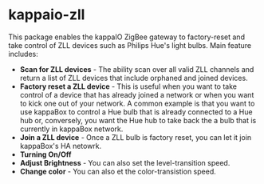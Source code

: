 # kappaio-zll
  
This package enables the kappaIO ZigBee gateway to factory-reset and take control of ZLL devices such as Philips Hue's light bulbs. Main feature includes:

* **Scan for ZLL devices** - The ability scan over all valid ZLL channels and return a list of ZLL devices that include orphaned and joined devices.
* **Factory reset a ZLL device** - This is useful when you want to take control of a device that has already joined a network or when you want to kick one out of your network. A common example is that you want to use kappaBox to control a Hue bulb that is already connected to a Hue hub or, conversely, you want the Hue hub to take back the a bulb that is currently in kappaBox network. 
* **Join a ZLL device** - Once a ZLL bulb is factory reset, you can let it join kappaBox's HA netowrk.
* **Turning On/Off**  
* **Adjust Brightness** - You can also set the level-transition speed.
* **Change color** - You can also et the color-transistion speed.
